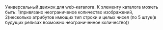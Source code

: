 Универсальный движок для web-каталога.
К элементу каталога можеть быть: 
1)привязано неограниченое количество изображений,
2)несколько атрибутов имющих тип строки и целых чисел (по 5 штук(в будущих релизах возможно неограниченное количество))
 